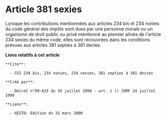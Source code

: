 # Article 381 sexies

Lorsque les contributions mentionnées aux articles 234 bis  et 234 nonies du code général des impôts sont dues par une
personne morale ou un organisme de droit public ou privé mentionné au premier alinéa de l'article 234 sexies  du même code,
elles sont recouvrées dans les conditions prévues aux articles 381 septies à 381 decies.

**Liens relatifs à cet article**

	**Cite**:

	  - CGI 234 bis, 234 nonies, 234 sexies, 381 septies à 381 decies

	**Créé par**:

	  - Décret n°99-633 du 19 juillet 1999 - art. 1 () JORF 24 juillet 1999

	**Liens**:

	  - HISTO: Edition du 31 mars 2000
